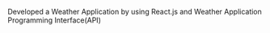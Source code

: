 Developed a Weather Application by using React.js and Weather Application Programming Interface(API) 
